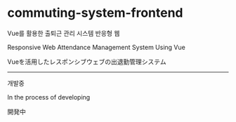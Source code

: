 # commuting-system-frontend


Vue를 활용한 출퇴근 관리 시스템 반응형 웹

Responsive Web Attendance Management System Using Vue

Vueを活用したレスポンシブウェブの出退勤管理システム



<hr>

개발중

In the process of developing

開発中
